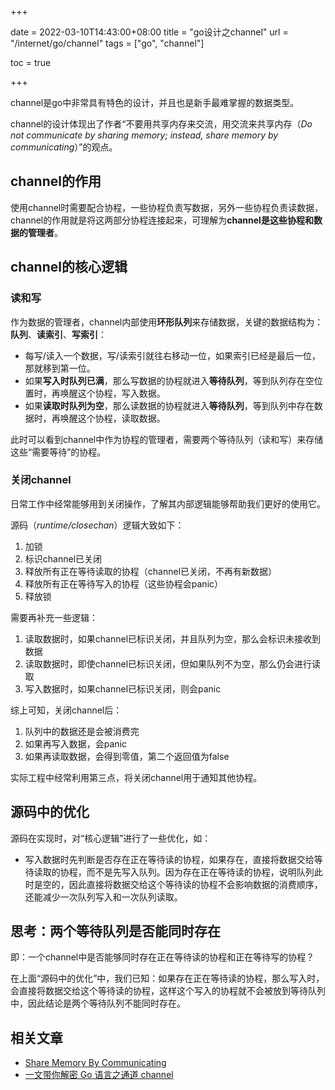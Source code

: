 +++

date = 2022-03-10T14:43:00+08:00
title = "go设计之channel"
url = "/internet/go/channel"
tags = ["go", "channel"]

toc = true

+++

channel是go中非常具有特色的设计，并且也是新手最难掌握的数据类型。

channel的设计体现出了作者“不要用共享内存来交流，用交流来共享内存（_Do not communicate by sharing memory; instead, share memory by communicating_）”的观点。

## channel的作用

使用channel时需要配合协程，一些协程负责写数据，另外一些协程负责读数据，channel的作用就是将这两部分协程连接起来，可理解为**channel是这些协程和数据的管理者**。

## channel的核心逻辑

### 读和写

作为数据的管理者，channel内部使用**环形队列**来存储数据，关键的数据结构为：**队列**、**读索引**、**写索引**：

- 每写/读入一个数据，写/读索引就往右移动一位，如果索引已经是最后一位，那就移到第一位。
- 如果**写入时队列已满**，那么写数据的协程就进入**等待队列**，等到队列存在空位置时，再唤醒这个协程，写入数据。
- 如果**读取时队列为空**，那么读数据的协程就进入**等待队列**，等到队列中存在数据时，再唤醒这个协程，读取数据。

此时可以看到channel中作为协程的管理者，需要两个等待队列（读和写）来存储这些“需要等待”的协程。

### 关闭channel

日常工作中经常能够用到关闭操作，了解其内部逻辑能够帮助我们更好的使用它。

源码（_runtime/closechan_）逻辑大致如下：

1. 加锁
2. 标识channel已关闭
3. 释放所有正在等待读取的协程（channel已关闭，不再有新数据）
4. 释放所有正在等待写入的协程（这些协程会panic）
5. 释放锁

需要再补充一些逻辑：

1. 读取数据时，如果channel已标识关闭，并且队列为空，那么会标识未接收到数据
2. 读取数据时，即使channel已标识关闭，但如果队列不为空，那么仍会进行读取
3. 写入数据时，如果channel已标识关闭，则会panic

综上可知，关闭channel后：

1. 队列中的数据还是会被消费完
2. 如果再写入数据，会panic
3. 如果再读取数据，会得到零值，第二个返回值为false

实际工程中经常利用第三点，将关闭channel用于通知其他协程。

## 源码中的优化

源码在实现时，对“核心逻辑”进行了一些优化，如：

- 写入数据时先判断是否存在正在等待读的协程，如果存在，直接将数据交给等待读取的协程，而不是先写入队列。因为存在正在等待读的协程，说明队列此时是空的，因此直接将数据交给这个等待读的协程不会影响数据的消费顺序，还能减少一次队列写入和一次队列读取。

## 思考：两个等待队列是否能同时存在

即：一个channel中是否能够同时存在正在等待读的协程和正在等待写的协程？

在上面“源码中的优化”中，我们已知：如果存在正在等待读的协程，那么写入时，会直接将数据交给这个等待读的协程，这样这个写入的协程就不会被放到等待队列中，因此结论是两个等待队列不能同时存在。

## 相关文章

- [Share Memory By Communicating](https://go.dev/blog/codelab-share)
- [一文带你解密 Go 语言之通道 channel](https://mp.weixin.qq.com/s?__biz=MzAxMTA4Njc0OQ==&mid=2651445085&idx=3&sn=2aecb5560dec2c0128ddc7cc3403a5a5&chksm=80bb09afb7cc80b97c989d35c925350121d6164c5dd65eb5bef59aebc811f95614d41c4314fc&scene=21#wechat_redirect)
